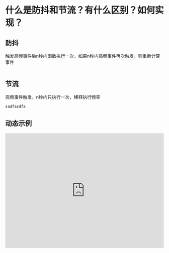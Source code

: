 # 什么是防抖和节流？有什么区别？如何实现？

## 防抖

触发高频事件后n秒内函数执行一次，如果n秒内高频事件再次触发，则重新计算事件

``` js

```

## 节流

高频事件触发，n秒内只执行一次，稀释执行频率

``` js
sadfasdfa
```

## 动态示例

<iframe height="366" style="width: 100%;" scrolling="no" title="Debounce. Trailing" src="https://codepen.io/johnsenzhou-the-looper/embed/RwPKVre?height=366&theme-id=dark&default-tab=result" frameborder="no" allowtransparency="true" allowfullscreen="true">
  See the Pen <a href='https://codepen.io/johnsenzhou-the-looper/pen/RwPKVre'>Debounce. Trailing</a> by Johnsen
  (<a href='https://codepen.io/johnsenzhou-the-looper'>@johnsenzhou-the-looper</a>) on <a href='https://codepen.io'>CodePen</a>.
</iframe>
